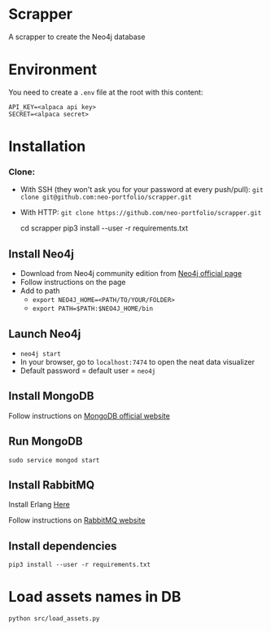 # Scrapper

A scrapper to create the Neo4j database

# Environment

You need to create a `.env` file at the root with this content:

    API_KEY=<alpaca api key>
    SECRET=<alpaca secret>

# Installation

### Clone:
- With SSH (they won't ask you for your password at every push/pull): `git clone git@github.com:neo-portfolio/scrapper.git`
- With HTTP: `git clone https://github.com/neo-portfolio/scrapper.git`


    cd scrapper
    pip3 install --user -r requirements.txt

## Install Neo4j

- Download from Neo4j community edition from [Neo4j official page](https://neo4j.com/download-center/)
- Follow instructions on the page
- Add to path
    - `export NEO4J_HOME=<PATH/TO/YOUR/FOLDER>`
    - `export PATH=$PATH:$NEO4J_HOME/bin`
 
 
## Launch Neo4j
 
- `neo4j start`
- In your browser, go to `localhost:7474` to open the neat data visualizer
- Default password = default user = `neo4j`

## Install MongoDB

Follow instructions on [MongoDB official website](https://docs.mongodb.com/manual/tutorial/install-mongodb-on-ubuntu/)

## Run MongoDB

    sudo service mongod start
    
## Install RabbitMQ

Install Erlang [Here](https://tecadmin.net/install-erlang-on-ubuntu/)

Follow instructions on [RabbitMQ website](https://www.fosslinux.com/6339/how-to-install-rabbitmq-server-on-ubuntu-18-04-lts.htm)

## Install dependencies

`pip3 install --user -r requirements.txt`

# Load assets names in DB

`python src/load_assets.py`
